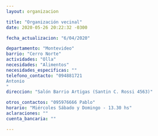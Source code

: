 ```yaml
---
layout: organizacion

title: "Organización vecinal"
date: 2020-05-26 20:22:32 -0300

fecha_actualizacion: "6/04/2020"

departamento: "Montevideo"
barrio: "Cerro Norte"
actividades: "Olla"
necesidades: "Alimentos"
necesidades_especificas: ""
telefono_contacto: "094881721
Antonio
"
direccion: "Salón Barrio Artigas (Santin C. Rossi 4563)"

otros_contactos: "095976666 Pablo"
horario: "Miércoles Sábado y Domingo - 13.30 hs"
aclaraciones: ""
cuenta_bancaria: ""

---
```

